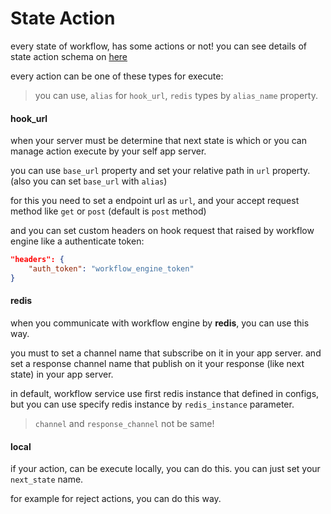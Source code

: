 # State Action

every state of workflow, has some actions or not! you can see details of state action schema on [here](../workflow/schema.md#workflowstateaction-schema)

every action can be one of these types for execute:

> you can use, `alias` for `hook_url`, `redis` types by `alias_name` property.

#### hook_url

when your server must be determine that next state is which or you can manage action execute by your self app server.

you can use `base_url` property and set your relative path in `url` property. (also you can set `base_url` with `alias`)

for this you need to set a endpoint url as `url`, and your accept request method like `get` or `post` (default is `post` method)

and you can set custom headers on hook request that raised by workflow engine like a authenticate token:
```json
"headers": {
    "auth_token": "workflow_engine_token"
}
```


#### redis

when you communicate with workflow engine by **redis**, you can use this way.

you must to set a channel name that subscribe on it in your app server.
and set a response channel name that publish on it your response (like next state) in your app server.

in default, workflow service use first redis instance that defined in configs, but you can use specify redis instance by `redis_instance` parameter.

> `channel` and `response_channel` not be same!

#### local

if your action, can be execute locally, you can do this. you can just set your `next_state` name.

for example for reject actions, you can do this way.


